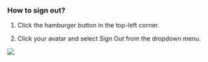 ### How to sign out?

1. Click the hamburger button in the top-left corner.

2. Click your avatar and select Sign Out from the dropdown menu.

![](../../../images/chrome-extension/installation--account/5.1.3.png)

